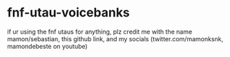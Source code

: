 # fnf-utau-voicebanks
if ur using the fnf utaus for anything, plz credit me with the name mamon/sebastian, this github link, and my socials (twitter.com/mamonksnk, mamondebeste on youtube)
